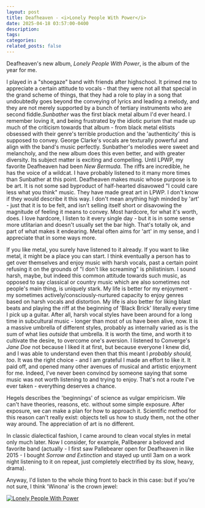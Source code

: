 ```yaml
---
layout: post
title: Deafheaven - <i>Lonely People With Power</i>
date: 2025-04-18 03:57:00-0400
description: 
tags: 
categories: 
related_posts: false
---
```


Deafheaven's new album, <i>Lonely People With Power</i>, is the album of the year for me.

I played in a "shoegaze" band with friends after highschool. It primed me to appreciate a certain attitude to vocals - that they were not all that special in the grand scheme of things, that they had a role to play in a song that undoubtedly goes beyond the conveying of lyrics and leading a melody, and they are not merely supported by a bunch of tertiary instruments who are second fiddle.<i>Sunbather</i> was the first black metal album I'd ever heard. I remember loving it, and being frustrated by the idiotic purism that made up much of the criticism towards that album - from black metal elitists obsessed with their genre's terrible production and the 'authenticity' this is supposed to convey. George Clarke's vocals are texturally powerful and align with the band's music perfectly. Sunbather's melodies were sweet and melancholy, and the new album does this even better, and with greater diversity. Its subject matter is exciting and compelling. Until LPWP, my favorite Deafheaven had been <i>New Bermuda</i>. The riffs are incredible, he has the voice of a wildcat. I have probably listened to it many more times than Sunbather at this point. Deafheaven makes music whose purpose is to be art. It is not some sad byproduct of half-hearted disavowed "I could care less what you think" music. They have made great art in LPWP. I don't know if they would describe it this way. I don't mean anything high minded by 'art' - just that it is to be felt, and isn't selling itself short or disavowing the magnitude of feeling it means to convey. Most hardcore, for what it's worth, does. I love hardcore, I listen to it every single day - but it is in some sense more utlitarian and doesn't usually set the bar high. That's totally ok, and part of what makes it endearing. Metal often aims for 'art' in my sense, and I appreciate that in some ways more.

If you like metal, you surely have listened to it already. If you want to like metal, it might be a place you can start. I think eventually a person has to get over themselves and enjoy music with harsh vocals, past a certain point refusing it on the grounds of "I don't like screaming" is philistinism. I sound harsh, maybe, but indeed this common attitude towards such music, as opposed to say classical or country music which are also sometimes not people's main thing, is uniquely stark. My life is better for my enjoyment - my sometimes actively/consciously-nurtured capacity to enjoy genres based on harsh vocals and distortion. My life is also better for liking blast beats and playing the riff at the beginning of 'Black Brick' literally every time I pick up a guitar. After all, harsh vocal styles have been around for a long time in subcultural music - longer than most of us have been alive, now. It is a massive umbrella of different styles, probably as internally varied as is the sum of what lies *outside* that umbrella. It is worth the time, and worth it to cultivate the desire, to overcome one's aversion. I listened to Converge's <i>Jane Doe</i> not because I liked it at first, but because everyone I knew did, and I was able to understand even then that this meant I <i>probably should, too</i>. It was the right choice - and I am grateful I made an effort to like it. It paid off, and opened many other avenues of musical and artistic enjoyment for me. Indeed, I've never been convincd by someone saying that some music was not worth listening to and trying to enjoy. That's not a route I've ever taken - everything deserves a chance.

Hegels describes the 'beginnings' of science as vulgar empiricism. We can't have theories, reasons, etc. without some simple exposure. After exposure, we can make a plan for how to approach it. Scientific method for this reason can't really exist: objects tell us how to study them, not the other way around. The appreciation of art is no different.

 In classic dialectical fashion, I came around to clean vocal styles in metal only much later. Now I consider, for example, Pallbearer a beloved and favorite band (actually - I first saw Pallebearer open for Deafheaven in like 2015 - I bought <i>Sorrow and Extinction</i> and stayed up until 3am on a work night listening to it on repeat, just completely electrified by its slow, heavy, drama). 

Anyway, I'd listen to the whole thing front to back in this case: but if you're not sure, I think 'Winona' is the crown jewel:

[![Lonely People With Power](https://upload.wikimedia.org/wikipedia/en/3/37/Lonely_People_with_Power_Deafheaven_album_cover.jpg)](https://www.youtube.com/watch?v=qbt2B65JPEY "Winona")

<!-- <iframe width="560" height="315"
src="https://www.youtube.com/watch?v=ibgIyLR2ZGs" 
frameborder="0" 
allow="accelerometer; autoplay; encrypted-media; gyroscope; picture-in-picture" 
allowfullscreen></iframe> -->

